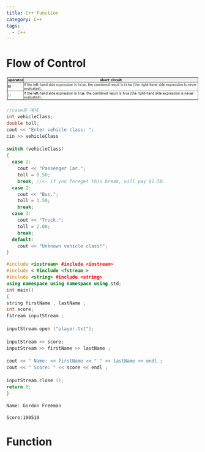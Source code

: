 ```yaml
---
title: C++ Function
category: C++
tags:
  - C++
---
```


# Flow of Control

[![Alt text](/assets/img/short-circuit.jpg)][cplusplus]

~~~c++
//case문 예제
int vehicleClass;
double toll;
cout << "Enter vehicle class: ";
cin >> vehicleClass

switch (vehicleClass)
{
  case 2:
    cout << "Passenger Car.";
    toll = 0.50;
    break; //<- if you foreget this break, will pay $1.50.
  case 2:
    cout << "Bus.";
    toll = 1.50;
    break;
  case 3:
    cout << "Truck.";
    toll = 2.00;
    break;
  default:
    cout << "Unknown vehicle class!";
}
~~~

~~~c++
#include <iostream> #include <iostream>
#include < #include <fstream >
#include <string> #include <string>
using namespace using namespace using std;
int main()
{
string firstName , lastName ;
int score;
fstream inputStream ;

inputStream.open ("player.txt");

inputStream >> score;
inputStream >> firstName >> lastName ;

cout << " Name: << firstName << " " << lastName << endl ;
cout << " Score: " << score << endl ;

inputStream.close ();
return 0;
}
~~~

`Name: Gordon Freeman`

`Score:100510`

# Function


[cplusplus]: http://www.cplusplus.com/doc/tutorial/variables/